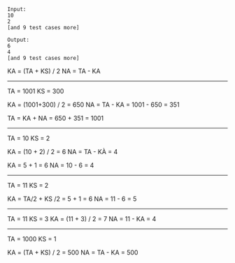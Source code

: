 
```
Input:
10
2
[and 9 test cases more]

Output:
6
4
[and 9 test cases more]
```

KA = (TA + KS) / 2
NA = TA - KA

----
TA = 1001
KS = 300

KA = (1001+300) / 2 = 650 
NA = TA - KA = 1001 - 650 = 351 

TA = KA + NA = 650 + 351 = 1001

----
TA = 10
KS = 2


KA = (10 + 2) / 2 = 6
NA = TA - KÀ = 4

KA = 5 + 1 = 6
NA = 10 - 6 = 4

----
TA = 11
KS = 2

KA = TA/2 + KS /2 = 5 + 1 = 6
NA = 11 - 6 = 5

----
TA = 11
KS = 3
KA = (11 + 3) / 2 = 7
NA = 11 - KA = 4

----
TA = 1000
KS = 1

KA = (TA + KS) / 2 = 500
NA = TA - KA = 500



